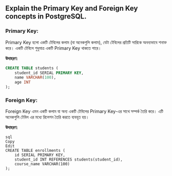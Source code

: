 ## Explain the Primary Key and Foreign Key concepts in PostgreSQL.

### Primary Key:
Primary Key হলো একটি টেবিলের কলাম (বা অনেকগুলি কলাম), যেটা টেবিলের প্রতিটি সারিকে অনন্যভাবে শনাক্ত করে। একটি টেবিলে শুধুমাত্র একটি Primary Key থাকতে পারে।

**উদাহরণ:**
```sql
CREATE TABLE students (
    student_id SERIAL PRIMARY KEY,
    name VARCHAR(100),
    age INT
);
```

### Foreign Key:
Foreign Key এমন একটি কলাম যা অন্য একটি টেবিলের Primary Key-এর সাথে সম্পর্ক তৈরি করে। এটি অনেকগুলি টেবিল এর মধ্যে রিলেশন তৈরি করতে ব্যবহৃত হয়।

**উদাহরণ:**
```
sql
Copy
Edit
CREATE TABLE enrollments (
    id SERIAL PRIMARY KEY,
    student_id INT REFERENCES students(student_id),
    course_name VARCHAR(100)
);
```


